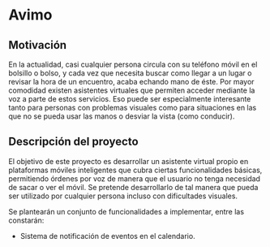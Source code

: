 # Avimo

## Motivación
En la actualidad, casi cualquier persona circula con su teléfono móvil en el bolsillo o bolso, y cada vez que necesita buscar como llegar a un lugar o revisar la hora de un encuentro, acaba echando mano de éste. Por mayor comodidad existen asistentes virtuales que permiten acceder
mediante la voz a parte de estos servicios. Eso puede ser especialmente interesante tanto para personas con problemas visuales como para situaciones en las que no se pueda usar las manos o desviar la vista (como conducir).


## Descripción del proyecto
El objetivo de este proyecto es desarrollar un asistente virtual propio en plataformas móviles inteligentes que cubra ciertas funcionalidades básicas, permitiendo órdenes por voz de manera que el usuario no tenga necesidad de sacar o ver el móvil. Se pretende desarrollarlo de tal manera que pueda ser utilizado por cualquier persona incluso con dificultades visuales. 

Se plantearán un conjunto de funcionalidades a implementar, entre las constarán:
- Sistema de notificación de eventos en el calendario.
